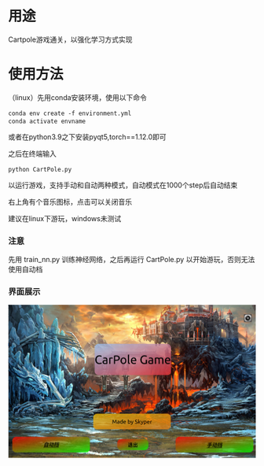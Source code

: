 # 用途

Cartpole游戏通关，以强化学习方式实现

# 使用方法

（linux）先用conda安装环境，使用以下命令
```
conda env create -f environment.yml
conda activate envname
```
或者在python3.9之下安装pyqt5,torch==1.12.0即可

之后在终端输入
```
python CartPole.py
```
以运行游戏，支持手动和自动两种模式，自动模式在1000个step后自动结束

右上角有个音乐图标，点击可以关闭音乐

建议在linux下游玩，windows未测试
### 注意
先用 train_nn.py 训练神经网络，之后再运行 CartPole.py 以开始游玩，否则无法使用自动档


### 界面展示
![Invalid Image](resources/menu_show.png)
